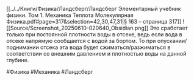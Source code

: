 [[../../Книги/Физика/Ландсберг/Ландсберг Элементарный учебник физики. Том 1. Механика Теплота Молекулярная Физика.pdf#page=317&selection=42,30,47,31|§ 163 – страница 317]]
![[Source/Screenshot_20250610-020640_Obsidian.png]]
Это сработает только при постоянной плотности воды в отсеке, ведь если вода в отсеке напрямую сообщается с водой за бортом. То при опускании/поднимании отсека эта вода будет сжиматься/разжиматься в соответствии со внешним давлением и плотностью воды на данной глубине.

#Физика #Механика #Ландсберг 